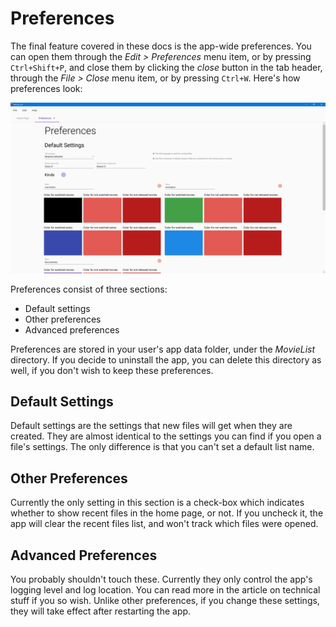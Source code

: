 # Preferences

The final feature covered in these docs is the app-wide preferences. You can open them through the _Edit &gt; Preferences_ menu item, or by pressing `Ctrl+Shift+P`, and close them by clicking the _close_ button in the tab header, through the _File &gt; Close_ menu item, or by pressing `Ctrl+W`. Here's how preferences look:

![](../.gitbook/assets/v0.1-screen-preferences.png)

Preferences consist of three sections:

* Default settings
* Other preferences
* Advanced preferences

Preferences are stored in your user's app data folder, under the _MovieList_ directory. If you decide to uninstall the app, you can delete this directory as well, if you don't wish to keep these preferences.

## Default Settings

Default settings are the settings that new files will get when they are created. They are almost identical to the settings you can find if you open a file's settings. The only difference is that you can't set a default list name.

## Other Preferences

Currently the only setting in this section is a check-box which indicates whether to show recent files in the home page, or not. If you uncheck it, the app will clear the recent files list, and won't track which files were opened.

## Advanced Preferences

You probably shouldn't touch these. Currently they only control the app's logging level and log location. You can read more in the article on technical stuff if you so wish. Unlike other preferences, if you change these settings, they will take effect after restarting the app.

